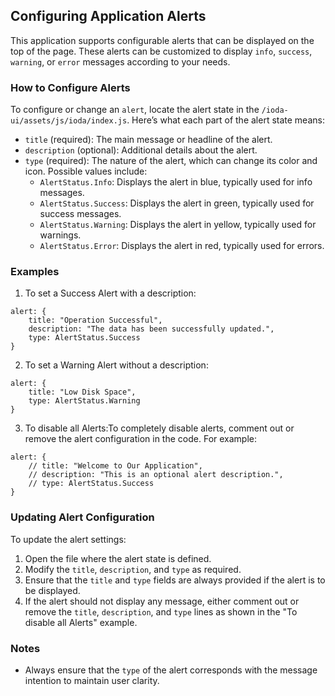 ## Configuring Application Alerts
This application supports configurable alerts that can be displayed on the top of the page. These alerts can be customized to display `info`, `success`, `warning`, or `error` messages according to your needs.

### How to Configure Alerts
To configure or change an `alert`, locate the alert state in the `/ioda-ui/assets/js/ioda/index.js`. Here’s what each part of the alert state means:

 - `title` (required): The main message or headline of the alert.
 - `description` (optional): Additional details about the alert.
 - `type` (required): The nature of the alert, which can change its color and icon. Possible values include:
   - `AlertStatus.Info`: Displays the alert in blue, typically used for info messages. 
   - `AlertStatus.Success`: Displays the alert in green, typically used for success messages.
   - `AlertStatus.Warning`: Displays the alert in yellow, typically used for warnings. 
   - `AlertStatus.Error`: Displays the alert in red, typically used for errors.
### Examples
1. To set a Success Alert with a description:
```
alert: {
    title: "Operation Successful",
    description: "The data has been successfully updated.",
    type: AlertStatus.Success
}
```

2. To set a Warning Alert without a description:
```
alert: {
    title: "Low Disk Space",
    type: AlertStatus.Warning
}
```

3. To disable all Alerts:To completely disable alerts, comment out or remove the alert configuration in the code. For example:
```
alert: {
    // title: "Welcome to Our Application",
    // description: "This is an optional alert description.",
    // type: AlertStatus.Success
}
```

### Updating Alert Configuration
To update the alert settings:

1. Open the file where the alert state is defined. 
2. Modify the `title`, `description`, and `type` as required. 
3. Ensure that the `title` and `type` fields are always provided if the alert is to be displayed. 
4. If the alert should not display any message, either comment out or remove the `title`, `description`, and `type` lines as shown in the "To disable all Alerts" example.

### Notes
 - Always ensure that the `type` of the alert corresponds with the message intention to maintain user clarity.